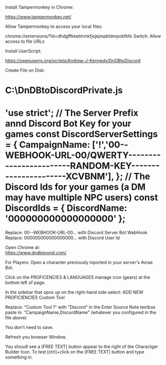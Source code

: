 
Install Tampermonkey in Chrome:

https://www.tampermonkey.net/


Allow Tampermonkey to access your local files:

chrome://extensions/?id=dhdgffkkebhmkfjojejmpbldmpobfkfo
Switch: Allow access to file URLs

Install UserScript:

https://openuserjs.org/scripts/Andrew-J-Kennedy/DnDBtoDiscord

Create File on Disk:

C:\DnDBtoDiscordPrivate.js
==============================================================
'use strict';
// The Server Prefix annd Discord Bot Key for your games
const DiscordServerSettings = {
    CampaignName:  ['!','00--WEBHOOK-URL-00/QWERTY------------------------RANDOM-KEY----------------------XCVBNM'],
};
// The Discord Ids for your games (a DM may have multiple NPC users)
const DiscordIds = {
    DiscordName: '000000000000000000'
};
==============================================================

Replace: 00--WEBHOOK-URL-00... with Discord Server Bot WebHook
Replace: 000000000000000000... with Discord User Id

Open Chrome at:  
https://www.dndbeyond.com/

For Players: Open a character previously inported in your server's Avrae Bot.

Click on the PROFICENCIES & LANGUAGES manage icon (gears) at the bottom left of page.

In the sidebar that opos up on the right-hand side select:
ADD NEW PROFICIENCIES
 Custom
   Tool

Replace: "Custom Tool 1" with "Discord"
In the Enter Source Note textbox paste in: "CampaignName,DiscordName"
(whatever you configured in the file above)

You don't need to save.

Refresh you browser Window.

You shoudl see a [FREE TEXT] button appear to the right of the Charactger Builder Icon.
To test [ctrl]+click on the [FREE TEXT] button and type something in.


